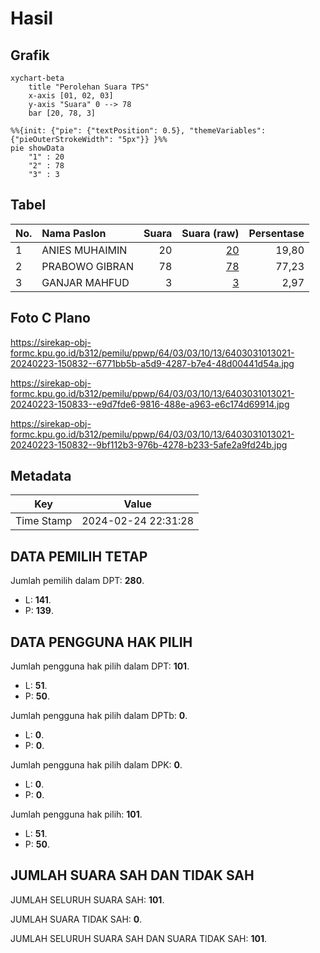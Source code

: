 # Hasil

## Grafik

```mermaid
xychart-beta
    title "Perolehan Suara TPS"
    x-axis [01, 02, 03]
    y-axis "Suara" 0 --> 78
    bar [20, 78, 3]
```

```mermaid
%%{init: {"pie": {"textPosition": 0.5}, "themeVariables": {"pieOuterStrokeWidth": "5px"}} }%%
pie showData
    "1" : 20
    "2" : 78
    "3" : 3
```

## Tabel

| No. | Nama Paslon    | Suara | Suara (raw) | Persentase |
|:--- |:-------------- | -----:| -----------:| ----------:|
| 1   | ANIES MUHAIMIN | 20    | [20][p-1]   | 19,80      |
| 2   | PRABOWO GIBRAN | 78    | [78][p-2]   | 77,23      |
| 3   | GANJAR MAHFUD  | 3     | [3][p-3]    | 2,97       |


[p-1]: https://github.com/gigit-pemilu/pemilu-2024-64-kalimantan-timur/blob/main/pilpres/hitung-suara/sub/64-kalimantan-timur/sub/03-berau/sub/03-sambaliung/sub/1013-sambaliung/sub/021-tps/sub/paslon-1.txt
[p-2]: https://github.com/gigit-pemilu/pemilu-2024-64-kalimantan-timur/blob/main/pilpres/hitung-suara/sub/64-kalimantan-timur/sub/03-berau/sub/03-sambaliung/sub/1013-sambaliung/sub/021-tps/sub/paslon-2.txt
[p-3]: https://github.com/gigit-pemilu/pemilu-2024-64-kalimantan-timur/blob/main/pilpres/hitung-suara/sub/64-kalimantan-timur/sub/03-berau/sub/03-sambaliung/sub/1013-sambaliung/sub/021-tps/sub/paslon-3.txt

## Foto C Plano

https://sirekap-obj-formc.kpu.go.id/b312/pemilu/ppwp/64/03/03/10/13/6403031013021-20240223-150832--6771bb5b-a5d9-4287-b7e4-48d00441d54a.jpg

https://sirekap-obj-formc.kpu.go.id/b312/pemilu/ppwp/64/03/03/10/13/6403031013021-20240223-150833--e9d7fde6-9816-488e-a963-e6c174d69914.jpg

https://sirekap-obj-formc.kpu.go.id/b312/pemilu/ppwp/64/03/03/10/13/6403031013021-20240223-150832--9bf112b3-976b-4278-b233-5afe2a9fd24b.jpg


## Metadata

| Key        | Value               |
| ---------- | ------------------- |
| Time Stamp | 2024-02-24 22:31:28 |


## DATA PEMILIH TETAP

Jumlah pemilih dalam DPT: **280**.
 * L: **141**.
 * P: **139**.

## DATA PENGGUNA HAK PILIH

Jumlah pengguna hak pilih dalam DPT: **101**.
 * L: **51**.
 * P: **50**.

Jumlah pengguna hak pilih dalam DPTb: **0**.
 * L: **0**.
 * P: **0**.

Jumlah pengguna hak pilih dalam DPK: **0**.
 * L: **0**.
 * P: **0**.

Jumlah pengguna hak pilih: **101**.
 * L: **51**.
 * P: **50**.

## JUMLAH SUARA SAH DAN TIDAK SAH

JUMLAH SELURUH SUARA SAH: **101**.

JUMLAH SUARA TIDAK SAH: **0**.

JUMLAH SELURUH SUARA SAH DAN SUARA TIDAK SAH: **101**.



